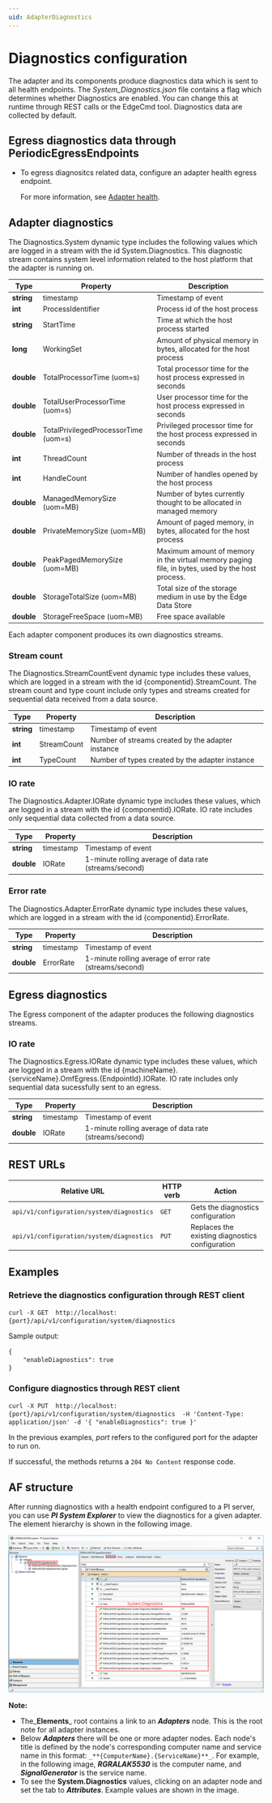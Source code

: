 ```yaml
---
uid: AdapterDiagnostics
---
```


# Diagnostics configuration

The adapter and its components produce diagnostics data which is sent to all health endpoints. The _System_Diagnostics.json_ file contains a flag which determines whether Diagnostics are enabled. You can change this at runtime through REST calls or the EdgeCmd tool. Diagnostics data are collected by default.

## Egress diagnostics data through PeriodicEgressEndpoints

- To egress diagnositcs related data, configure an adapter health egress endpoint.

    For more information, see [Adapter health](xref:Health). 


## Adapter diagnostics

The Diagnostics.System dynamic type includes the following values which are logged in a stream with the id System.Diagnostics.
This diagnostic stream contains system level information related to the host platform that the adapter is running on.

| Type   | Property                              | Description                                                                                      |
| ------ | ------------------------------------- | ------------------------------------------------------------------------------------------------ |
| **string** | timestamp                             | Timestamp of event                                                                               |
| **int**    | ProcessIdentifier                     | Process id of the host process                                                                   |
| **string** | StartTime                             | Time at which the host process started                                                                    |
| **long**   | WorkingSet                            | Amount of physical memory in bytes, allocated for the host process                              |
| **double** | TotalProcessorTime (uom=s)            | Total processor time for the host process expressed in seconds                                   |
| **double** | TotalUserProcessorTime (uom=s)        | User processor time for the host process expressed in seconds                                    |
| **double** | TotalPrivilegedProcessorTime (uom=s)  | Privileged processor time for the host process expressed in seconds                              |
| **int**    | ThreadCount                           | Number of threads in the host process                                                            |
| **int**    | HandleCount                           | Number of handles opened by the host process                                                     |
| **double** | ManagedMemorySize (uom=MB)            | Number of bytes currently thought to be allocated in managed memory                              |
| **double** | PrivateMemorySize (uom=MB)            | Amount of paged memory, in bytes, allocated for the host process                                 |
| **double** | PeakPagedMemorySize (uom=MB)          | Maximum amount of memory in the virtual memory paging file, in bytes, used by the host process.  |
| **double** | StorageTotalSize (uom=MB)             | Total size of the storage medium in use by the Edge Data Store                                   |
| **double** | StorageFreeSpace (uom=MB)             | Free space available                                                                             |

Each adapter component produces its own diagnostics streams.

### Stream count

The Diagnostics.StreamCountEvent dynamic type includes these values, which are logged in a stream with the id {componentid}.StreamCount. The stream count and type count include only types and streams created for sequential data received from a data source.

| Type   | Property    | Description                                       |
| ------ | ----------- | ------------------------------------------------- |
| **string** | timestamp   | Timestamp of event                                |
| **int**    | StreamCount | Number of streams created by the adapter instance |
| **int**    | TypeCount   | Number of types created by the adapter instance   |

### IO rate

The Diagnostics.Adapter.IORate dynamic type includes these values, which are logged in a stream with the id {componentid}.IORate. IO rate includes only sequential data collected from a data source.

| Type   | Property  | Description                                            	|
| ------ | --------- | -------------------------------------------------------	|
| **string** | timestamp | Timestamp of event                                    	|
| **double** | IORate    | 1-minute rolling average of data rate (streams/second)	|

### Error rate

The Diagnostics.Adapter.ErrorRate dynamic type includes these values, which are logged in a stream with the id {componentid}.ErrorRate.

| Type   | Property  | Description                                              |
| ------ | --------- | -------------------------------------------------------- |
| **string** | timestamp | Timestamp of event                                       |
| **double** | ErrorRate | 1-minute rolling average of error rate (streams/second)	|


## Egress diagnostics

The Egress component of the adapter produces the following diagnostics streams.

### IO rate

The Diagnostics.Egress.IORate dynamic type includes these values, which are logged in a stream with the id {machineName}.{serviceName}.OmfEgress.{EndpointId}.IORate. IO rate includes only sequential data sucessfully sent to an egress.

| Type   | Property  | Description                                            	|
| ------ | --------- | -------------------------------------------------------	|
| **string** | timestamp | Timestamp of event                                    	|
| **double** | IORate    | 1-minute rolling average of data rate (streams/second)	|


## REST URLs

| Relative URL                            | HTTP verb | Action                                          |
| --------------------------------------- | --------- | ----------------------------------------------- |
| `api/v1/configuration/system/diagnostics` | `GET`       | Gets the diagnostics configuration              |
| `api/v1/configuration/system/diagnostics` | `PUT`       | Replaces the existing diagnostics configuration |

## Examples

### Retrieve the diagnostics configuration through REST client

```
curl -X GET  http://localhost:{port}/api/v1/configuration/system/diagnostics
```

Sample output:

```
{
    "enableDiagnostics": true
}
```

### Configure diagnostics through REST client

```
curl -X PUT  http://localhost:{port}/api/v1/configuration/system/diagnostics  -H 'Content-Type: application/json' -d '{ "enableDiagnostics": true }'
```

In the previous examples, _port_ refers to the configured port for the adapter to run on.

If successful, the methods returns a `204 No Content` response code.

## AF structure

After running diagnostics with a health endpoint configured to a PI server, you can use _**PI System Explorer**_ to view the diagnostics for a given adapter. The element hierarchy is shown in the following image. 

![System.Diagnostics](./Diagnostics_System.jpg)

**Note:**

- The_**Elements**_ root contains a link to an _**Adapters**_ node. This is the root note for all adapter instances.
- Below _**Adapters**_ there will be one or more adapter nodes. Each node's title is defined by the node's corresponding computer name and service name in this format: `_**{ComputerName}.{ServiceName}**_`. For example, in the following image, **_RGRALAK5530_** is the computer name, and _**SignalGenerator**_ is the service name.
- To see the **System.Diagnostics** values, clicking on an adapter node and set the tab to _**Attributes**_. Example values are shown in the image.

